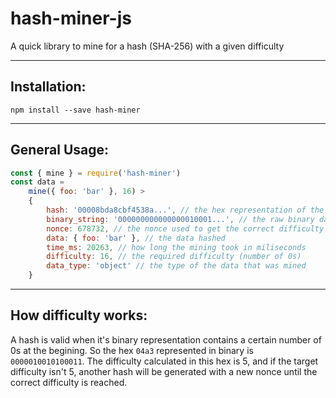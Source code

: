 # hash-miner-js

A quick library to mine for a hash (SHA-256) with a given difficulty

---

## Installation:

```
npm install --save hash-miner
```

---

## General Usage:

```javascript
const { mine } = require('hash-miner')
const data =
	mine({ foo: 'bar' }, 16) >
	{
		hash: '00008bda8cbf4538a...', // the hex representation of the hash.
		binary_string: '000000000000000010001...', // the raw binary data as a string
		nonce: 678732, // the nonce used to get the correct difficulty
		data: { foo: 'bar' }, // the data hashed
		time_ms: 20263, // how long the mining took in miliseconds
		difficulty: 16, // the required difficulty (number of 0s)
		data_type: 'object' // the type of the data that was mined
	}
```

---

## How difficulty works:

A hash is valid when it's binary representation contains a certain number of 0s at the begining. So the hex `04a3` represented in binary is `0000010010100011`. The difficulty calculated in this hex is 5, and if the target difficulty isn't 5, another hash will be generated with a new nonce until the correct difficulty is reached.
